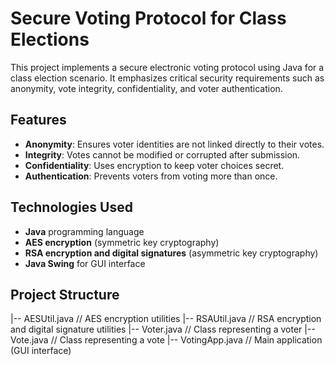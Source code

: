 # Secure Voting Protocol for Class Elections

This project implements a secure electronic voting protocol using Java for a class election scenario. It emphasizes critical security requirements such as anonymity, vote integrity, confidentiality, and voter authentication.

## Features
- **Anonymity**: Ensures voter identities are not linked directly to their votes.
- **Integrity**: Votes cannot be modified or corrupted after submission.
- **Confidentiality**: Uses encryption to keep voter choices secret.
- **Authentication**: Prevents voters from voting more than once.

## Technologies Used
- **Java** programming language
- **AES encryption** (symmetric key cryptography)
- **RSA encryption and digital signatures** (asymmetric key cryptography)
- **Java Swing** for GUI interface

## Project Structure
|-- AESUtil.java // AES encryption utilities
|-- RSAUtil.java // RSA encryption and digital signature utilities
|-- Voter.java // Class representing a voter
|-- Vote.java // Class representing a vote
|-- VotingApp.java // Main application (GUI interface)
